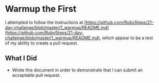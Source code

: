 # Warmup the First

I attempted to follow the instructions at [https://github.com/RubySteps/21-day-challenge/blob/master/1_warmup/README.md](https://github.com/RubySteps/21-day-challenge/blob/master/1_warmup/README.md), which appear to be a test of my ability to create a pull request.

## What I Did

* Wrote this document in order to demonstrate that I can submit an acceptable pull request.

